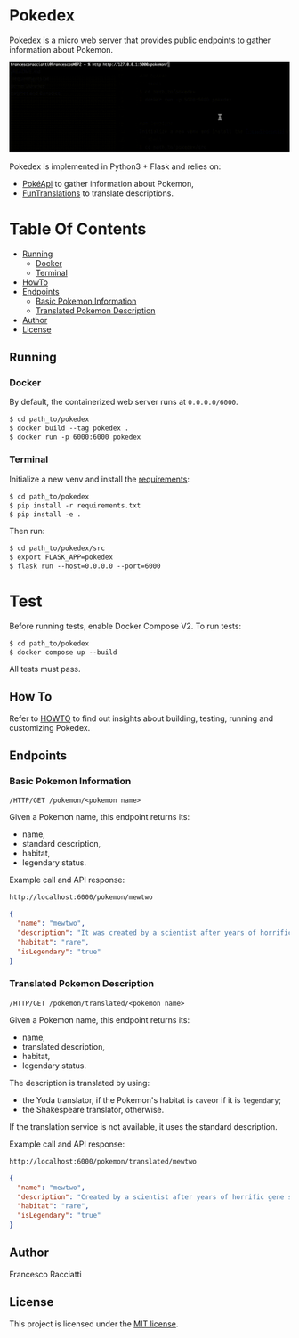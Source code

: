 # Pokedex
Pokedex is a micro web server that provides public endpoints to gather information about Pokemon.

![test capture](doc/gif/test-capture.gif)

Pokedex is implemented in Python3 + Flask and relies on:
 - [PokéApi](https://pokeapi.com) to gather information about Pokemon,
 - [FunTranslations](https://funtranslations.com) to translate descriptions.


# Table Of Contents
- [Running](#running)
  - [Docker](#docker)
  - [Terminal](#terminal)
- [HowTo](#how-to)
- [Endpoints](#endpoints)
  - [Basic Pokemon Information](#basic-pokemon-information)
  - [Translated Pokemon Description](#translated-pokemon-description)
- [Author](#author)
- [License](#license)


## Running
### Docker
By default, the containerized web server runs at `0.0.0.0/6000`.
```shell
$ cd path_to/pokedex
$ docker build --tag pokedex .
$ docker run -p 6000:6000 pokedex
```

### Terminal
Initialize a new venv and install the [requirements](requirements.txt):
```shell
$ cd path_to/pokedex
$ pip install -r requirements.txt
$ pip install -e .
```
Then run:
```shell
$ cd path_to/pokedex/src
$ export FLASK_APP=pokedex
$ flask run --host=0.0.0.0 --port=6000
 ```


# Test
Before running tests, enable Docker Compose V2.
To run tests:
```shell
$ cd path_to/pokedex
$ docker compose up --build
 ```
All tests must pass.


## How To
Refer to [HOWTO](HOWTO.md) to find out insights about building, testing, running and customizing Pokedex.


## Endpoints
### Basic Pokemon Information
```
/HTTP/GET /pokemon/<pokemon name>
```
Given a Pokemon name, this endpoint returns its:
 - name,
 - standard description,
 - habitat,
 - legendary status.

Example call and API response:
```
http://localhost:6000/pokemon/mewtwo
```
```json
{
  "name": "mewtwo",
  "description": "It was created by a scientist after years of horrific gene splicing and DNA engineering experiments.",
  "habitat": "rare",
  "isLegendary": "true"
}
```

### Translated Pokemon Description
```
/HTTP/GET /pokemon/translated/<pokemon name>
```
Given a Pokemon name, this endpoint returns its:
 - name,
 - translated description,
 - habitat,
 - legendary status.
 
The description is translated by using:
 - the Yoda translator, if the Pokemon's habitat is `cave`or if it is `legendary`;
 - the Shakespeare translator, otherwise.

If the translation service is not available, it uses the standard description.  
 
Example call and API response:
```
http://localhost:6000/pokemon/translated/mewtwo
```
```json
{
  "name": "mewtwo",
  "description": "Created by a scientist after years of horrific gene splicing and DNA engineering experiments, it was.",
  "habitat": "rare",
  "isLegendary": "true"
}
```


## Author
Francesco Racciatti


## License
This project is licensed under the [MIT license](LICENSE).
